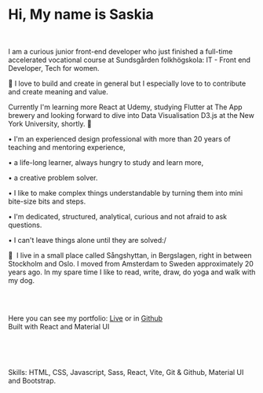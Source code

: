 
<h1>Hi, My name is Saskia</h1>
<br/>

I am a curious junior front-end developer who just finished a full-time accelerated vocational course at Sundsgården folkhögskola: IT - Front end Developer, Tech for women.

💛 I love to build and create in general but I especially love to to contribute and create meaning and value.

Currently I'm learning more React at Udemy, studying Flutter at The App brewery and looking forward to dive into Data Visualisation D3.js at the New York University, shortly. 🌱 

• I'm an experienced design professional with more than 20 years of teaching and mentoring experience,

• a life-long learner, always hungry to study and learn more,

• a creative problem solver. 

• I like to make complex things understandable by turning them into mini bite-size bits and steps.

• I'm dedicated, structured, analytical, curious and not afraid to ask questions.

• I can't leave things alone until they are solved:/

🌲  I live in a small place called Sångshyttan, in Bergslagen, right in between Stockholm and Oslo. I moved from Amsterdam to Sweden approximately 20 years ago. In my spare time I like to read, write, draw, do yoga and walk with my dog.
<pre>


</pre>
Here you can see my portfolio: [Live](https://portfoliosaskia.netlify.app) or in [Github](https://github.com/SaskiaVdZ/NewPortfolio)<br/>
Built with React and Material UI
</pre>
<pre>



</pre>
Skills:
HTML, CSS, Javascript, Sass, React, Vite, Git & Github, Material UI and Bootstrap.
</pre>
